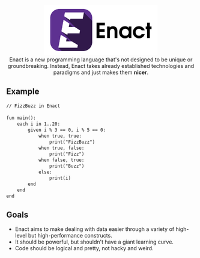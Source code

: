 <p align="center">
<img src="./docs/img/enact-logo-text.png" alt="Enact logo" width="60%" height="60%"></img><br>
Enact is a new programming language that's not designed to be unique or groundbreaking. Instead, Enact takes already 
established technologies and paradigms and just makes them <strong>nicer</strong>.
</p>

## Example
```
// FizzBuzz in Enact

fun main():
    each i in 1..20:
        given i % 3 == 0, i % 5 == 0:
            when true, true:
                print("FizzBuzz")
            when true, false:
                print("Fizz")
            when false, true:
                print("Buzz")
            else:
                print(i)
        end
    end
end
```

## Goals
- Enact aims to make dealing with data easier through a variety of high-level but high-performance constructs.
- It should be powerful, but shouldn't have a giant learning curve.
- Code should be logical and pretty, not hacky and weird.
